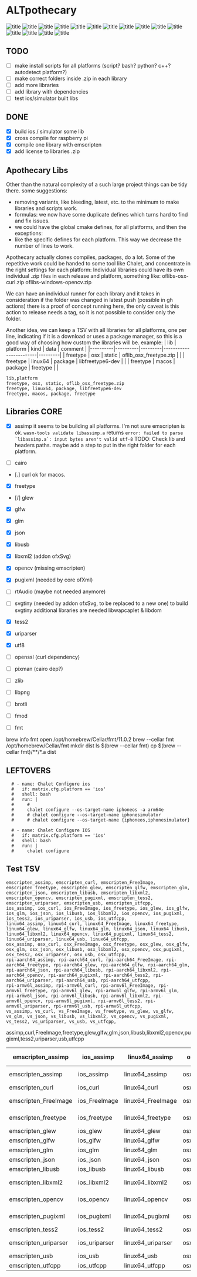 # ALTpothecary

![title](https://github.com/dimitre/ofLibs/actions/workflows/assimp.yml/badge.svg)
![title](https://github.com/dimitre/ofLibs/actions/workflows/curl.yml/badge.svg)
![title](https://github.com/dimitre/ofLibs/actions/workflows/freeimage.yml/badge.svg)
![title](https://github.com/dimitre/ofLibs/actions/workflows/freetype.yml/badge.svg)
![title](https://github.com/dimitre/ofLibs/actions/workflows/glew.yml/badge.svg)
![title](https://github.com/dimitre/ofLibs/actions/workflows/glfw.yml/badge.svg)
![title](https://github.com/dimitre/ofLibs/actions/workflows/glm.yml/badge.svg)
![title](https://github.com/dimitre/ofLibs/actions/workflows/json.yml/badge.svg)
![title](https://github.com/dimitre/ofLibs/actions/workflows/libusb.yml/badge.svg)
![title](https://github.com/dimitre/ofLibs/actions/workflows/libxml2.yml/badge.svg)
![title](https://github.com/dimitre/ofLibs/actions/workflows/opencv.yml/badge.svg)
![title](https://github.com/dimitre/ofLibs/actions/workflows/pugixml.yml/badge.svg)
![title](https://github.com/dimitre/ofLibs/actions/workflows/tess2.yml/badge.svg)
![title](https://github.com/dimitre/ofLibs/actions/workflows/uriparser.yml/badge.svg)
![title](https://github.com/dimitre/ofLibs/actions/workflows/utfcpp.yml/badge.svg)

## TODO
- [ ] make install scripts for all platforms (script? bash? python? c++? autodetect platform?)
- [ ] make correct folders inside .zip in each library
- [ ] add more libraries
- [ ] add library with dependencies
- [ ] test ios/simulator built libs

## DONE
- [x] build ios / simulator some lib
- [x] cross compile for raspberry pi
- [x] compile one library with emscripten
- [x] add license to libraries .zip

## Apothecary Libs
Other than the natural complexity of a such large project things can be tidy there. some suggestions:
- removing variants, like bleeding, latest, etc. to the minimum to make libraries and scripts work.
- formulas: we now have some duplicate defines which turns hard to find and fix issues.
- we could have the global cmake defines, for all platforms, and then the exceptions:
- like the specific defines for each platform. This way we decrease the number of lines to work.

Apothecary actually clones compiles, packages, do a lot. Some of the repetitive work could be handed to some tool like Chalet, and concentrate in the right settings for each platform:
Individual libraries could have its own individual .zip files in each release and platform, something like:
oflibs-osx-curl.zip
oflibs-windows-opencv.zip

We can have an individual runner for each library and it takes in consideration if the folder was changed in latest push (possible in gh actions)
there is a proof of concept running here, the only caveat is this action to release needs a tag, so it is not possible to consider only the folder.

Another idea, we can keep a TSV with all libraries for all platforms, one per line, indicating if it is a download or uses a package manager, so this is a good way of choosing how custom the libraries will be.
example:
| lib      | platform | kind    | data                   | comment |
|----------|----------|---------|------------------------|---------|
| freetype | osx      | static  | oflib_osx_freetype.zip |         |
| freetype | linux64  | package | libfreetype6-dev       |         |
| freetype | macos    | package | freetype               |         |


```csv
lib,platform
freetype, osx, static, oflib_osx_freetype.zip
freetype, linux64, package, libfreetype6-dev
freetype, macos, package, freetype
```

## Libraries CORE


- [x] assimp
it seems to be building all platforms.
I'm not sure emscripten is ok. ```wasm-tools validate libassimp.a``` returns
```error: failed to parse `libassimp.a`: input bytes aren't valid utf-8```
TODO: Check lib and headers paths. maybe add a step to put in the right folder for each platform.

- [ ] cairo
- [.] curl
ok for macos.
- [x] freetype
- [/] glew
- [x] glfw
- [x] glm
- [x] json
- [x] libusb
- [x] libxml2 (addon ofxSvg)
- [x] opencv (missing emscripten)
- [x] pugixml (needed by core ofXml)
- [ ] rtAudio (maybe not needed anymore)
- [ ] svgtiny (needed by addon ofxSvg, to be replaced to a new one)
to build svgtiny additional libraries are needed libwapcaplet & libdom
- [x] tess2
- [x] uriparser
- [x] utf8

- [ ] openssl (curl dependency)
- [ ] pixman (cairo dep?)
- [ ] zlib
- [ ] libpng
- [ ] brotli
- [ ] fmod
- [ ] fmt


brew info fmt
open /opt/homebrew/Cellar/fmt/11.0.2
brew --cellar fmt
/opt/homebrew/Cellar/fmt
mkdir dist
ls $(brew --cellar fmt)
cp $(brew --cellar fmt)/**/*.a dist



## LEFTOVERS

      # - name: Chalet Configure ios
      #   if: matrix.cfg.platform == 'ios'
      #   shell: bash
      #   run: |
      #     #
      #     chalet configure --os-target-name iphoneos -a arm64e
      #     # chalet configure --os-target-name iphonesimulator
      #     # chalet configure --os-target-name {iphoneos,iphonesimulator}

      # - name: Chalet Configure IOS
      #   if: matrix.cfg.platform == 'ios'
      #   shell: bash
      #   run: |
      #     chalet configure


##  Test TSV
```csv
emscripten_assimp, emscripten_curl, emscripten_FreeImage, emscripten_freetype, emscripten_glew, emscripten_glfw, emscripten_glm, emscripten_json, emscripten_libusb, emscripten_libxml2, emscripten_opencv, emscripten_pugixml, emscripten_tess2, emscripten_uriparser, emscripten_usb, emscripten_utfcpp,
ios_assimp, ios_curl, ios_FreeImage, ios_freetype, ios_glew, ios_glfw, ios_glm, ios_json, ios_libusb, ios_libxml2, ios_opencv, ios_pugixml, ios_tess2, ios_uriparser, ios_usb, ios_utfcpp,
linux64_assimp, linux64_curl, linux64_FreeImage, linux64_freetype, linux64_glew, linux64_glfw, linux64_glm, linux64_json, linux64_libusb, linux64_libxml2, linux64_opencv, linux64_pugixml, linux64_tess2, linux64_uriparser, linux64_usb, linux64_utfcpp,
osx_assimp, osx_curl, osx_FreeImage, osx_freetype, osx_glew, osx_glfw, osx_glm, osx_json, osx_libusb, osx_libxml2, osx_opencv, osx_pugixml, osx_tess2, osx_uriparser, osx_usb, osx_utfcpp,
rpi-aarch64_assimp, rpi-aarch64_curl, rpi-aarch64_FreeImage, rpi-aarch64_freetype, rpi-aarch64_glew, rpi-aarch64_glfw, rpi-aarch64_glm, rpi-aarch64_json, rpi-aarch64_libusb, rpi-aarch64_libxml2, rpi-aarch64_opencv, rpi-aarch64_pugixml, rpi-aarch64_tess2, rpi-aarch64_uriparser, rpi-aarch64_usb, rpi-aarch64_utfcpp,
rpi-armv6l_assimp, rpi-armv6l_curl, rpi-armv6l_FreeImage, rpi-armv6l_freetype, rpi-armv6l_glew, rpi-armv6l_glfw, rpi-armv6l_glm, rpi-armv6l_json, rpi-armv6l_libusb, rpi-armv6l_libxml2, rpi-armv6l_opencv, rpi-armv6l_pugixml, rpi-armv6l_tess2, rpi-armv6l_uriparser, rpi-armv6l_usb, rpi-armv6l_utfcpp,
vs_assimp, vs_curl, vs_FreeImage, vs_freetype, vs_glew, vs_glfw, vs_glm, vs_json, vs_libusb, vs_libxml2, vs_opencv, vs_pugixml, vs_tess2, vs_uriparser, vs_usb, vs_utfcpp,
```

assimp,curl,FreeImage,freetype,glew,glfw,glm,json,libusb,libxml2,opencv,pugixml,tess2,uriparser,usb,utfcpp

| emscripten_assimp | ios_assimp | linux64_assimp | osx_assimp | rpi-aarch64_assimp | rpi-armv6l_assimp | vs_assimp |
|---|---|---|---|---|---|---|
| emscripten_assimp | ios_assimp | linux64_assimp | osx_assimp | rpi-aarch64_assimp | rpi-armv6l_assimp | vs_assimp |
| emscripten_curl | ios_curl | linux64_curl | osx_curl | rpi-aarch64_curl | rpi-armv6l_curl | vs_curl |
| emscripten_FreeImage | ios_FreeImage | linux64_FreeImage | osx_FreeImage | rpi-aarch64_FreeImage | rpi-armv6l_FreeImage | vs_FreeImage |
| emscripten_freetype | ios_freetype | linux64_freetype | osx_freetype | rpi-aarch64_freetype | rpi-armv6l_freetype | vs_freetype |
| emscripten_glew | ios_glew | linux64_glew | osx_glew | rpi-aarch64_glew | rpi-armv6l_glew | vs_glew |
| emscripten_glfw | ios_glfw | linux64_glfw | osx_glfw | rpi-aarch64_glfw | rpi-armv6l_glfw | vs_glfw |
| emscripten_glm | ios_glm | linux64_glm | osx_glm | rpi-aarch64_glm | rpi-armv6l_glm | vs_glm |
| emscripten_json | ios_json | linux64_json | osx_json | rpi-aarch64_json | rpi-armv6l_json | vs_json |
| emscripten_libusb | ios_libusb | linux64_libusb | osx_libusb | rpi-aarch64_libusb | rpi-armv6l_libusb | vs_libusb |
| emscripten_libxml2 | ios_libxml2 | linux64_libxml2 | osx_libxml2 | rpi-aarch64_libxml2 | rpi-armv6l_libxml2 | vs_libxml2 |
| emscripten_opencv | ios_opencv | linux64_opencv | osx_opencv | rpi-aarch64_opencv | rpi-armv6l_opencv | vs_opencv |
| emscripten_pugixml | ios_pugixml | linux64_pugixml | osx_pugixml | rpi-aarch64_pugixml | rpi-armv6l_pugixml | vs_pugixml |
| emscripten_tess2 | ios_tess2 | linux64_tess2 | osx_tess2 | rpi-aarch64_tess2 | rpi-armv6l_tess2 | vs_tess2 |
| emscripten_uriparser | ios_uriparser | linux64_uriparser | osx_uriparser | rpi-aarch64_uriparser | rpi-armv6l_uriparser | vs_uriparser |
| emscripten_usb | ios_usb | linux64_usb | osx_usb | rpi-aarch64_usb | rpi-armv6l_usb | vs_usb |
| emscripten_utfcpp | ios_utfcpp | linux64_utfcpp | osx_utfcpp | rpi-aarch64_utfcpp | rpi-armv6l_utfcpp | vs_utfcpp |
